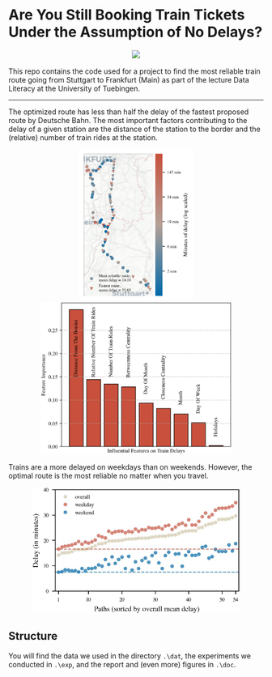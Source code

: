 # Are You Still Booking Train Tickets Under the Assumption of No Delays?

<p align="center">
  <img src="doc/fig/maps_KI_01_all_data_cmap.png" height="400">
</p>

This repo contains the code used for a project to find the most reliable train route going from Stuttgart to Frankfurt (Main) as part of the lecture Data Literacy at the University of Tuebingen.

---

The optimized route has less than half the delay of the fastest proposed route by Deutsche Bahn. The most important factors contributing to the delay of a given station are the distance of the station to the border and the (relative) number of train rides at the station.

<p align="center">
  <img src="doc/fig/maps_KI_03_reliable_vs_fastest_zoomed_Carto.png" height="300">
  <img src="doc/fig/plot_JH_01_feature_importance.png" height="300">
</p>

Trains are a more delayed on weekdays than on weekends. However, the optimal route is the most reliable no matter when you travel.

<p align="center">
  <img src="doc/fig/plot_FP_03_WeekdayWeekend.jpeg" height="250">
</p>

## Structure

You will find the data we used in the directory `.\dat`, the experiments we conducted in `.\exp`, and the report and (even more) figures in `.\doc`.
